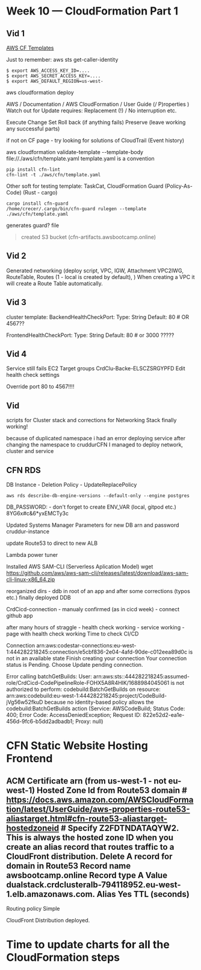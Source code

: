 # Week 10 — CloudFormation Part 1

## Vid 1
[AWS CF Templates](https://aws.amazon.com/cloudformation/resources/templates/)

Just to remember: aws sts get-caller-identity
```
$ export AWS_ACCESS_KEY_ID=....
$ export AWS_SECRET_ACCESS_KEY=....
$ export AWS_DEFAULT_REGION=us-west-
```

aws cloudformation deploy

AWS / Documentation / AWS CloudFormation / User Guide (/ P)roperties )
Watch out for Update requires: Replacement (!) / No interruption etc.

Execute Change Set
    Roll back (if anything fails)
    Preserve (leave working any successful parts)

if not on CF page - try looking for solutions of CloudTrail (Event history)

aws cloudformation validate-template --template-body file://./aws/cfn/template.yaml
template.yaml is a convention

```
pip install cfn-lint
cfn-lint -t ./aws/cfn/template.yaml
```

Other soft for testing template:
TaskCat, CloudFormation Guard (Policy-As-Code)
(Rust - cargo)
```
cargo install cfn-guard
/home/crecer/.cargo/bin/cfn-guard rulegen --template ./aws/cfn/template.yaml
```

generates guard? file

> created S3 bucket (cfn-artifacts.awsbootcamp.online)

## Vid 2
Generated networking (deploy script, VPC, IGW, Attachment VPC2IWG, RouteTable, Routes (1 - local is created by default), )
When creating a VPC it will create a Route Table automatically.

## Vid 3
cluster template:
  BackendHealthCheckPort:
    Type: String
    Default: 80 # OR 4567??

  FrontendHealthCheckPort:
    Type: String
    Default: 80 # or 3000 ?????


## Vid 4
Service still fails
EC2
Target groups
CrdClu-Backe-ELSCZSRGYPFD
Edit health check settings

Override port 80 to 4567!!!!


## Vid
scripts for Cluster stack and corrections for Networking Stack finally working!


because of duplicated namespace i had an error deploying service after changing the namespace to cruddurCFN I managed to deploy network, cluster and service

## CFN RDS

DB Instance 
    - Deletion Policy
    - UpdateReplacePolicy

    aws rds describe-db-engine-versions --default-only --engine postgres

DB_PASSWORD: - don't forget to create ENV_VAR (local, gitpod etc.)
8YG6x#c&6*yxEMCTy3c

Updated Systems Manager Parameters for new DB arn and password
cruddur-instance

update Route53 to direct to new ALB

Lambda power tuner

Installed AWS SAM-CLI (Serverless Aplication Model)
      wget https://github.com/aws/aws-sam-cli/releases/latest/download/aws-sam-cli-linux-x86_64.zip

reorganized dirs - ddb in root of an app and after some corrections (typos etc.) finally deployed DDB

CrdCicd-connection - manualy confirmed
(as in cicd week) - connect github app

after many hours of straggle - health check working - service working - page with health check working
Time to check CI/CD

Connection arn:aws:codestar-connections:eu-west-1:444282218245:connection/e5cbf836-2e04-4afd-90de-c012eea89d0c is not in an available state
Finish creating your connection
Your connection status is Pending. Choose Update pending connection.

Error calling batchGetBuilds: User: arn:aws:sts::444282218245:assumed-role/CrdCicd-CodePipelineRole-FOHX5A8R4HIK/1688984045061 is not authorized to perform: codebuild:BatchGetBuilds on resource: arn:aws:codebuild:eu-west-1:444282218245:project/CodeBuild-jVg56w52fkuD because no identity-based policy allows the codebuild:BatchGetBuilds action (Service: AWSCodeBuild; Status Code: 400; Error Code: AccessDeniedException; Request ID: 822e52d2-ea1e-456d-9fc6-b5dd2adbadb1; Proxy: null)

# CFN Static Website Hosting Frontend

ACM Certificate arn (from us-west-1 - not eu-west-1)
Hosted Zone Id from Route53 domain
        # https://docs.aws.amazon.com/AWSCloudFormation/latest/UserGuide/aws-properties-route53-aliastarget.html#cfn-route53-aliastarget-hostedzoneid
        # Specify Z2FDTNDATAQYW2. This is always the hosted zone ID when you create an alias record that routes traffic to a CloudFront distribution.
Delete A record for domain in Route53
Record name
awsbootcamp.online
Record type
A
Value
dualstack.crdclusteralb-794118952.eu-west-1.elb.amazonaws.com.
Alias
Yes
TTL (seconds)
-
Routing policy
Simple

CloudFront Distribution deployed.

# Time to update charts for all the CloudFormation steps

